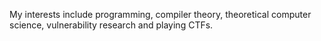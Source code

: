 My interests include programming, compiler theory, theoretical computer science, vulnerability research and playing CTFs.
